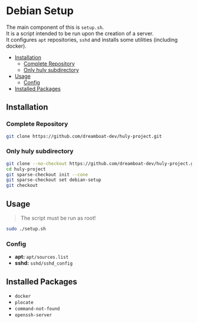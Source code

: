 # Debian Setup

<!-- TODO update -->

The main component of this is `setup.sh`.  
It is a script intended to be run upon the creation of a server.  
It configures `apt` repositories, `sshd` and installs some utilities (including docker).

- [Installation](#installation)
  - [Complete Repository](#complete-repository)
  - [Only huly subdirectory](#only-huly-subdirectory)
- [Usage](#usage)
  - [Config](#config)
- [Installed Packages](#installed-packages)

## Installation

### Complete Repository

```bash
git clone https://github.com/dreamboat-dev/huly-project.git
```

### Only huly subdirectory

```bash
git clone --no-checkout https://github.com/dreamboat-dev/huly-project.git
cd huly-project
git sparse-checkout init --cone
git sparse-checkout set debian-setup
git checkout
```

## Usage

> The script must be run as root!

```bash
sudo ./setup.sh
```

### Config

- **apt:** `apt/sources.list`
- **sshd:** `sshd/sshd_config`

## Installed Packages

- `docker`
- `plocate`
- `command-not-found`
- `openssh-server`
